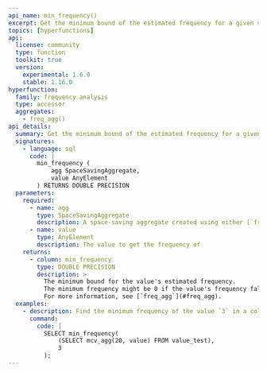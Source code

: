 ```yaml
---
api_name: min_frequency()
excerpt: Get the minimum bound of the estimated frequency for a given value in a space-saving aggregate
topics: [hyperfunctions]
api:
  license: community
  type: function
  toolkit: true
  version:
    experimental: 1.6.0
    stable: 1.16.0
hyperfunction:
  family: frequency analysis
  type: accessor
  aggregates:
    - freq_agg()
api_details:
  summary: Get the minimum bound of the estimated frequency for a given value in a space-saving aggregate
  signatures:
    - language: sql
      code: |
        min_frequency (
            agg SpaceSavingAggregate,
            value AnyElement
        ) RETURNS DOUBLE PRECISION
  parameters:
    required:
      - name: agg
        type: SpaceSavingAggregate
        description: A space-saving aggregate created using either [`freq_agg`](#freq_agg) or [`mcv_agg`](#mcv_agg)
      - name: value
        type: AnyElement
        description: The value to get the frequency of
    returns:
      - column: min_frequency
        type: DOUBLE PRECISION
        description: >
          The minimum bound for the value's estimated frequency.
          The minimum frequency might be 0 if the value's frequency falls below the space-saving aggregate's cut-off threshold.
          For more information, see [`freq_agg`](#freq_agg).
  examples:
    - description: Find the minimum frequency of the value `3` in a column named `value` within the table `value_test`.
      command:
        code: |
          SELECT min_frequency(
              (SELECT mcv_agg(20, value) FROM value_test),
              3
          );
---
```

